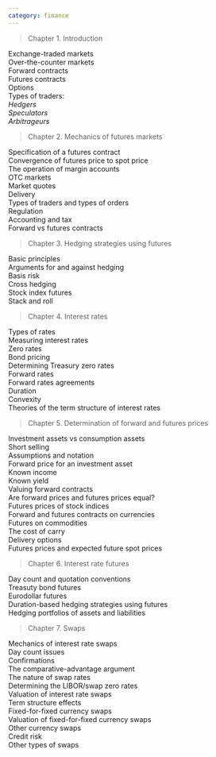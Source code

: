 ```yaml
---
category: finance
---
```


> Chapter 1. Introduction

Exchange-traded markets  
Over-the-counter markets  
Forward contracts  
Futures contracts  
Options  
Types of traders:  
 _Hedgers_  
 _Speculators_  
 _Arbitrageurs_

> Chapter 2. Mechanics of futures markets

Specification of a futures contract  
Convergence of futures price to spot price  
The operation of margin accounts  
OTC markets  
Market quotes  
Delivery  
Types of traders and types of orders  
Regulation  
Accounting and tax  
Forward vs futures contracts

> Chapter 3. Hedging strategies using futures

Basic principles  
Arguments for and against hedging  
Basis risk  
Cross hedging  
Stock index futures  
Stack and roll

> Chapter 4. Interest rates

Types of rates  
Measuring interest rates  
Zero rates  
Bond pricing  
Determining Treasury zero rates  
Forward rates  
Forward rates agreements  
Duration  
Convexity  
Theories of the term structure of interest rates

> Chapter 5. Determination of forward and futures prices

Investment assets vs consumption assets  
Short selling  
Assumptions and notation  
Forward price for an investment asset  
Known income  
Known yield  
Valuing forward contracts  
Are forward prices and futures prices equal?  
Futures prices of stock indices  
Forward and futures contracts on currencies  
Futures on commodities  
The cost of carry  
Delivery options  
Futures prices and expected future spot prices

> Chapter 6. Interest rate futures

Day count and quotation conventions  
Treasuty bond futures  
Eurodollar futures  
Duration-based hedging strategies using futures  
Hedging portfolios of assets and liabilities

> Chapter 7. Swaps

Mechanics of interest rate swaps  
Day count issues  
Confirmations  
The comparative-advantage argument  
The nature of swap rates  
Determining the LIBOR/swap zero rates  
Valuation of interest rate swaps  
Term structure effects  
Fixed-for-fixed currency swaps  
Valuation of fixed-for-fixed currency swaps  
Other currency swaps  
Credit risk  
Other types of swaps

